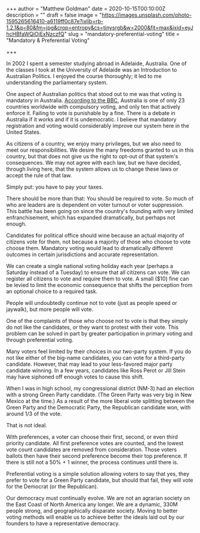 +++
author = "Matthew Goldman"
date = 2020-10-15T00:10:00Z
description = ""
draft = false
image = "https://images.unsplash.com/photo-1595265616410-a6119ff0c87e?ixlib=rb-1.2.1&q=80&fm=jpg&crop=entropy&cs=tinysrgb&w=2000&fit=max&ixid=eyJhcHBfaWQiOjExNzczfQ"
slug = "mandatory-preferential-voting"
title = "Mandatory & Preferential Voting"

+++


In 2002 I spent a semester studying abroad in Adelaide, Australia. One of the classes I took at the University of Adelaide was an Introduction to Australian Politics. I enjoyed the course thoroughly; it led to me understanding the parliamentary system.

One aspect of Australian politics that stood out to me was that voting is mandatory in Australia. [According to the BBC,](https://www.bbc.com/news/world-asia-23810381) Australia is one of only 23 countries worldwide with compulsory voting, and only ten that actively enforce it. Failing to vote is punishable by a fine. There is a debate in Australia if it works and if it is undemocratic. I believe that mandatory registration and voting would considerably improve our system here in the United States.

As citizens of a country, we enjoy many privileges, but we also need to meet our responsibilities. We desire the many freedoms granted to us in this country, but that does not give us the right to opt-out of that system's consequences. We may not agree with each law, but we have decided, through living here, that the system allows us to change these laws or accept the rule of that law.

Simply put: you have to pay your taxes.

There should be more than that: You should be required to vote. So much of who are leaders are is dependent on voter turnout or voter suppression. This battle has been going on since the country's founding with very limited enfranchisement, which has expanded dramatically, but perhaps not enough.

Candidates for political office should wine because an actual majority of citizens vote for them, not because a majority of those who choose to vote choose them. Mandatory voting would lead to dramatically different outcomes in certain jurisdictions and accurate representation.

We can create a single national voting holiday each year (perhaps a Saturday instead of a Tuesday) to ensure that all citizens can vote. We can register all citizens to vote and require them to vote. A small ($10) fine can be levied to limit the economic consequence that shifts the perception from an optional choice to a required task.

People will undoubtedly continue not to vote (just as people speed or jaywalk), but more people will vote.

One of the complaints of those who choose not to vote is that they simply do not like the candidates, or they want to protest with their vote. This problem can be solved in part by greater participation in primary voting and through preferential voting.

Many voters feel limited by their choices in our two-party system. If you do not like either of the big-name candidates, you can vote for a third-party candidate. However, that may lead to your less-favored major party candidate winning. In a few years, candidates like Ross Perot or Jill Stein may have siphoned off enough votes to cause this shift.

When I was in high school, my congressional district (NM-3) had an election with a strong Green Party candidate. (The Green Party was very big in New Mexico at the time.) As a result of the more liberal vote splitting between the Green Party and the Democratic Party, the Republican candidate won, with around 1/3 of the vote.

That is not ideal.

With preferences, a voter can choose their first, second, or even third priority candidate. All first preference votes are counted, and the lowest vote count candidates are removed from consideration. Those voters ballots then have their second preference become their top preference. If there is still not a 50% + 1 winner, the process continues until there is.

Preferential voting is a simple solution allowing voters to say that yes, they prefer to vote for a Green Party candidate, but should that fail, they will vote for the Democrat (or the Republican).

Our democracy must continually evolve. We are not an agrarian society on the East Coast of North America any longer. We are a dynamic, 330M people strong, and geographically disparate society. Moving to better voting methods will enable us to achieve better the ideals laid out by our founders to have a representative democracy.

